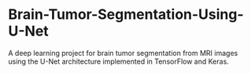 # Brain-Tumor-Segmentation-Using-U-Net
A deep learning project for brain tumor segmentation from MRI images using the U-Net architecture implemented in TensorFlow and Keras.
